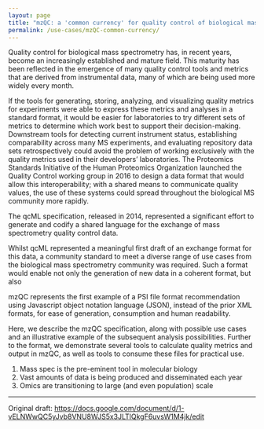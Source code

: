 ```yaml
---
layout: page
title: "mzQC: a 'common currency' for quality control of biological mass spectrometry"
permalink: /use-cases/mzQC-common-currency/
---
```


Quality control for biological mass spectrometry has, in recent years, become an increasingly established and mature field. This maturity has been reflected in the emergence of many quality control tools and metrics that are derived from instrumental data, many of which are being used more widely every month.


If the tools for generating, storing, analyzing, and visualizing quality metrics for experiments were able to express these metrics and analyses in a standard format, it would be easier for laboratories to try different sets of metrics to determine which work best to support their decision-making.  Downstream tools for detecting current instrument status, establishing comparability across many MS experiments, and evaluating repository data sets retrospectively could avoid the problem of working exclusively with the quality metrics used in their developers’ laboratories.  The Proteomics Standards Initiative of the Human Proteomics Organization launched the Quality Control working group in 2016 to design a data format that would allow this interoperability; with a shared means to communicate quality values, the use of these systems could spread throughout the biological MS community more rapidly.


The qcML specification, released in 2014, represented a significant effort to generate and codify a shared language for the exchange of mass spectrometry quality control data.


Whilst qcML represented a meaningful first draft of an exchange format for this data, a community standard to meet a diverse range of use cases from the biological mass spectrometry community was required. Such a format would enable not only the generation of new data in a coherent format, but also 


mzQC represents the first example of a PSI file format recommendation using Javascript object notation language (JSON), instead of the prior XML formats, for ease of generation, consumption and human readability.


Here, we describe the mzQC specification, along with possible use cases and an illustrative example of the subsequent analysis possibilities. Further to the format, we demonstrate several tools to calculate quality metrics and output in mzQC, as well as tools to consume these files for practical use.

1. Mass spec is the pre-eminent tool in molecular biology
2. Vast amounts of data is being produced and disseminated each year
3. Omics are transitioning to large (and even population) scale



---
Original draft: https://docs.google.com/document/d/1-vELNWwQC5yJvb8VNU8WJS5x3JLTlQkgF6uvsW1M4jk/edit
